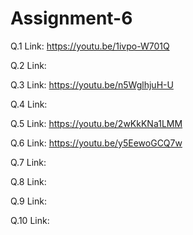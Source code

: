 # Assignment-6

Q.1 Link: https://youtu.be/1ivpo-W701Q

Q.2 Link: 

Q.3 Link: https://youtu.be/n5WglhjuH-U

Q.4 Link: 

Q.5 Link: https://youtu.be/2wKkKNa1LMM

Q.6 Link: https://youtu.be/y5EewoGCQ7w

Q.7 Link: 

Q.8 Link:

Q.9 Link: 

Q.10 Link: 
